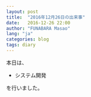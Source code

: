 ```yaml
---
layout: post
title:  "2016年12月26日の出来事"
date:   2016-12-26 22:00
author: "FUNABARA Masao"
lang: "ja"
categories: blog
tags: diary
---
```


本日は、

* システム開発

を行いました。
